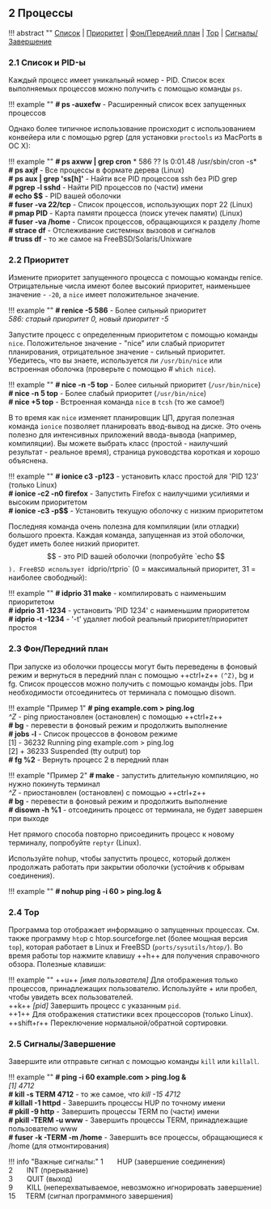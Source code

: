 ## 2 Процессы

!!! abstract ""
    [Список](#21-список-и-pid-ы) | [Приоритет](#22-приоритет) | [Фон/Передний план](#23-фонпередний-план) | [Top](#24-top) | [Сигналы/Завершение](#25-сигналызавершение)  

### 2.1 Список и PID-ы

Каждый процесс имеет уникальный номер - PID. Список всех выполняемых процессов можно получить с помощью команды `ps`.

!!! example ""
    **# ps -auxefw**                         - Расширенный список всех запущенных процессов

Однако более типичное использование происходит с использованием конвейера или с помощью pgrep (для установки `proctools` из MacPorts в ОС X):

!!! example ""
    **# ps axww | grep cron**
    *  586  ??  Is     0:01.48 /usr/sbin/cron -s*  
    **# ps axjf**                            - Все процессы в формате дерева (Linux)  
    **# ps aux | grep 'ss[h]'**              - Найти все PID процессов ssh без PID grep  
    **# pgrep -l sshd**                      - Найти PID процессов по (части) имени  
    **# echo $$**                            - PID вашей оболочки  
    **# fuser -va 22/tcp**                   - Список процессов, использующих порт 22 (Linux)  
    **# pmap PID**                           - Карта памяти процесса (поиск утечек памяти) (Linux)  
    **# fuser -va /home**                    - Список процессов, обращающихся к разделу /home  
    **# strace df**                          - Отслеживание системных вызовов и сигналов  
    **# truss df**                           - то же самое на FreeBSD/Solaris/Unixware  

### 2.2 Приоритет

Измените приоритет запущенного процесса с помощью команды renice. Отрицательные числа имеют более высокий приоритет, наименьшее значение - `-20`, а `nice` имеет положительное значение.

!!! example ""
    **# renice -5 586**                      - Более сильный приоритет  
    *586: старый приоритет 0, новый приоритет -5*  

Запустите процесс с определенным приоритетом с помощью команды `nice`. Положительное значение - "nice" или слабый приоритет планирования, отрицательное значение - сильный приоритет. Убедитесь, что вы знаете, используется ли `/usr/bin/nice` или встроенная оболочка (проверьте с помощью # `which nice`).

!!! example ""
    **# nice -n -5 top**                     - Более сильный приоритет (`/usr/bin/nice`)  
    **# nice -n 5 top**                      - Более слабый приоритет (`/usr/bin/nice`)  
    **# nice +5 top**                        - Встроенная команда `nice` в `tcsh` (то же самое!)  

В то время как `nice` изменяет планировщик ЦП, другая полезная команда `ionice` позволяет планировать ввод-вывод на диске. Это очень полезно для интенсивных приложений ввода-вывода (например, компиляции). Вы можете выбрать класс (простой - наилучший результат - реальное время), страница руководства короткая и хорошо объяснена.

!!! example ""
    **# ionice c3 -p123**                    - установить класс простой для 'PID 123' (только Linux)  
    **# ionice -c2 -n0 firefox**             - Запустить Firefox с наилучшими усилиями и высоким приоритетом  
    **# ionice -c3 -p$$**                    - Установить текущую оболочку с низким приоритетом  

Последняя команда очень полезна для компиляции (или отладки) большого проекта. Каждая команда, запущенная из этой оболочки, будет иметь более низкий приоритет. $$ - это PID вашей оболочки (попробуйте `echo $$`).
FreeBSD использует `idprio/rtprio` (0 = максимальный приоритет, 31 = наиболее свободный):

!!! example ""
    **# idprio 31 make**                     - компилировать с наименьшим приоритетом  
    **# idprio 31 -1234**                    - установить 'PID 1234' с наименьшим приоритетом  
    **# idprio -t -1234**                    - '-t' удаляет любой реальный приоритет/приоритет простоя  

### 2.3 Фон/Передний план

При запуске из оболочки процессы могут быть переведены в фоновый режим и вернуться в передний план с помощью ++ctrl+z++ `(^Z)`, bg и fg. Список процессов можно получить с помощью команды jobs. При необходимости отсоединитесь от терминала с помощью disown.

!!! example "Пример 1"
    **# ping example.com &gt; ping.log**  
    *^Z*                                     - ping приостановлен (остановлен) с помощью ++ctrl+z++  
    **# bg**                                 - перевести в фоновый режим и продолжить выполнение  
    **# jobs -l**                            - Список процессов в фоновом режиме  
    [1]  - 36232 Running                       ping example.com &gt; ping.log  
    [2]  + 36233 Suspended (tty output)        top  
    **# fg %2**                              - Вернуть процесс 2 в передний план  

!!! example "Пример 2"
    **# make**                               - запустить длительную компиляцию, но нужно покинуть терминал  
    *^Z*                                     - приостановлен (остановлен) с помощью ++ctrl+z++  
    **# bg**                                 - перевести в фоновый режим и продолжить выполнение  
    **# disown -h %1**                       - отсоединить процесс от терминала, не будет завершен при выходе  

Нет прямого способа повторно присоединить процесс к новому терминалу, попробуйте `reptyr` (Linux).

Используйте nohup, чтобы запустить процесс, который должен продолжать работать при закрытии оболочки (устойчив к обрывам соединения).

!!! example ""
    **# nohup ping -i 60 &gt; ping.log &amp;**

### 2.4 Top

Программа top отображает информацию о запущенных процессах. См. также программу `hto`p с htop.sourceforge.net (более мощная версия `top`), которая работает в Linux и FreeBSD (`ports/sysutils/htop/`). Во время работы top нажмите клавишу ++h++ для получения справочного обзора. Полезные клавиши:

!!! example ""
    ++u++ *[имя пользователя]* Для отображения только процессов, принадлежащих пользователю. Используйте + или пробел, чтобы увидеть всех пользователей.  
    ++k++ *[pid]* Завершить процесс с указанным `pid`.  
    ++1++ Для отображения статистики всех процессоров (только Linux).  
    ++shift+r++ Переключение нормальной/обратной сортировки.  

### 2.5 Сигналы/Завершение

Завершите или отправьте сигнал с помощью команды `kill` или `killall`.

!!! example ""
    **# ping -i 60 example.com &gt; ping.log &amp;**  
    *[1] 4712*  
    **# kill -s TERM 4712**                  - то же самое, что *kill -15 4712*  
    **# killall -1 httpd**                   - Завершить процессы HUP по точному имени  
    **# pkill -9 http**                      - Завершить процессы TERM по (части) имени  
    **# pkill -TERM -u www**                 - Завершить процессы TERM, принадлежащие пользователю www  
    **# fuser -k -TERM -m /home**            - Завершить все процессы, обращающиеся к /home (для отмонтирования)  

!!! info "Важные сигналы:"
    1 &nbsp; &nbsp; &nbsp; HUP (завершение соединения)  
    2 &nbsp; &nbsp; &nbsp; INT (прерывание)  
    3 &nbsp; &nbsp; &nbsp; QUIT (выход)  
    9 &nbsp; &nbsp; &nbsp; KILL (неперехватываемое, невозможно игнорировать завершение)  
    15 &nbsp; &nbsp; TERM (сигнал программного завершения)  
